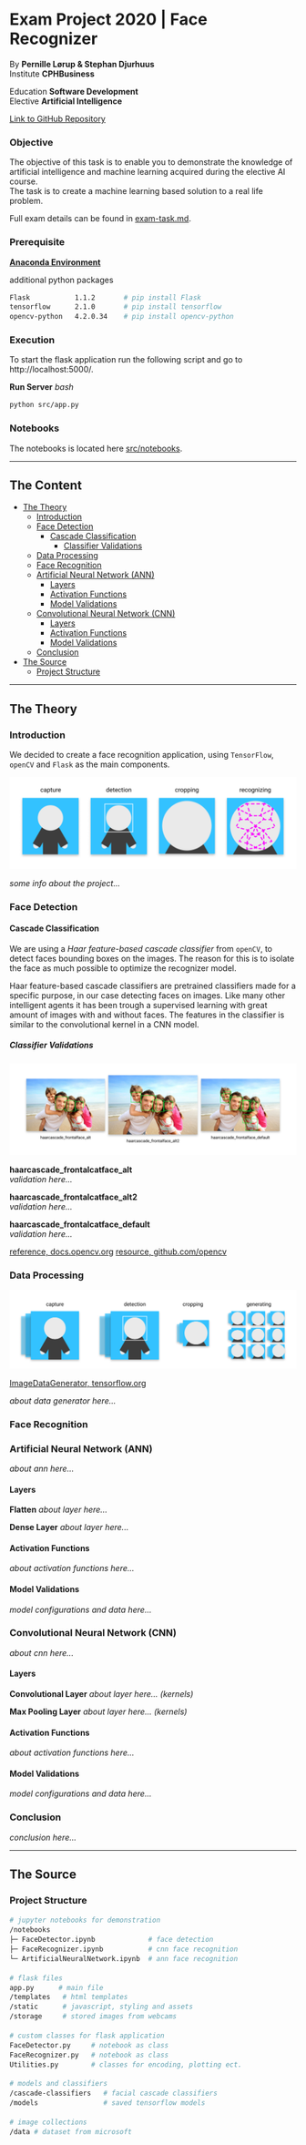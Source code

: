   
  
#  Exam Project 2020 | Face Recognizer
  
By **Pernille Lørup & Stephan Djurhuus**  
Institute **CPHBusiness**  
  
Education **Software Development**  
Elective **Artificial Intelligence**  
  
[Link to GitHub Repository](https://github.com/BA-Software-Development-Ed/ai-exam-project )
  
###  Objective
  
The objective of this task is to enable you to demonstrate the knowledge of artificial intelligence and machine learning acquired during the elective AI course.  
The task is to create a machine learning based solution to a real life problem.
  
Full exam details can be found in [exam-task.md](exam-task.md ).
  
###  Prerequisite
  
**[Anaconda Environment](https://anaconda.org/ )**
  
additional python packages
```bash
Flask           1.1.2       # pip install Flask 
tensorflow      2.1.0       # pip install tensorflow
opencv-python   4.2.0.34    # pip install opencv-python
```
  
###  Execution
  
To start the flask application run the following script and go to http://localhost:5000/.
  
**Run Server**
_bash_
```bash
python src/app.py
```
  
###  Notebooks
  
The notebooks is located here [src/notebooks](src/notebooks ).
  
___
##  The Content
  
  
- [The Theory](#the-theory )
  - [Introduction](#introduction )
  - [Face Detection](#face-detection )
    - [Cascade Classification](#cascade-classification )
      - [Classifier Validations](#classifier-validations )
  - [Data Processing](#data-processing )
  - [Face Recognition](#face-recognition )
  - [Artificial Neural Network (ANN)](#artificial-neural-network-ann )
    - [Layers](#layers )
    - [Activation Functions](#activation-functions )
    - [Model Validations](#model-validations )
  - [Convolutional Neural Network (CNN)](#convolutional-neural-network-cnn )
    - [Layers](#layers-1 )
    - [Activation Functions](#activation-functions-1 )
    - [Model Validations](#model-validations-1 )
  - [Conclusion](#conclusion )
- [The Source](#the-source )
  - [Project Structure](#project-structure )
  
___
##  The Theory
  
  
###  Introduction
  
We decided to create a face recognition application, using `TensorFlow`, `openCV` and `Flask` as the main components. 
  
  
![face recognition](assets/face-recognition.png )
  
_some info about the project..._
  
###  Face Detection
  
  
####  Cascade Classification
  
  
We are using a _Haar feature-based cascade classifier_ from `openCV`, to detect faces bounding boxes on the images. The reason for this is to isolate the face as much possible to optimize the recognizer model.
  
Haar feature-based cascade classifiers are pretrained classifiers made for a specific purpose, in our case detecting faces on images. Like many other intelligent agents it has been trough a supervised learning with great amount of images with and without faces. The features in the classifier is similar to the convolutional kernel in a CNN model.
  
#####  Classifier Validations
  
  
![classifier detections](assets/classifier-detections.png )
  
**haarcascade_frontalcatface_alt**  
_validation here..._
  
**haarcascade_frontalcatface_alt2**  
_validation here..._
  
**haarcascade_frontalcatface_default**  
_validation here..._
  
[reference, docs.opencv.org](https://docs.opencv.org/master/db/d28/tutorial_cascade_classifier.html )
[resource, github.com/opencv](https://github.com/opencv/opencv/tree/master/data/haarcascades )
  
###  Data Processing
  
  
![data generation](assets/data-generation.png )
  
[ImageDataGenerator, tensorflow.org](https://www.tensorflow.org/api_docs/python/tf/keras/preprocessing/image/ImageDataGenerator )
  
_about data generator here..._
  
###  Face Recognition
  
  
###  Artificial Neural Network (ANN)
  
_about ann here..._
  
####  Layers
  
  
**Flatten**
_about layer here..._
  
**Dense Layer**
_about layer here..._
  
####  Activation Functions
  
_about activation functions here..._
  
####  Model Validations
  
_model configurations and data here..._
  
###  Convolutional Neural Network (CNN)
  
_about cnn here..._
  
####  Layers
  
**Convolutional Layer**
_about layer here... (kernels)_
  
**Max Pooling Layer**
_about layer here... (kernels)_
  
####  Activation Functions
  
_about activation functions here..._
  
####  Model Validations
  
_model configurations and data here..._
  
###  Conclusion
  
_conclusion here..._
___
##  The Source
  
  
###  Project Structure
  
  
```bash
# jupyter notebooks for demonstration
/notebooks
├─ FaceDetector.ipynb             # face detection
├─ FaceRecognizer.ipynb           # cnn face recognition
└─ ArtificialNeuralNetwork.ipynb  # ann face recognition
  
# flask files
app.py      # main file
/templates   # html templates
/static      # javascript, styling and assets
/storage     # stored images from webcams
  
# custom classes for flask application
FaceDetector.py     # notebook as class
FaceRecognizer.py   # notebook as class
Utilities.py        # classes for encoding, plotting ect.
  
# models and classifiers
/cascade-classifiers   # facial cascade classifiers
/models                # saved tensorflow models
  
# image collections
/data # dataset from microsoft
```
  
  